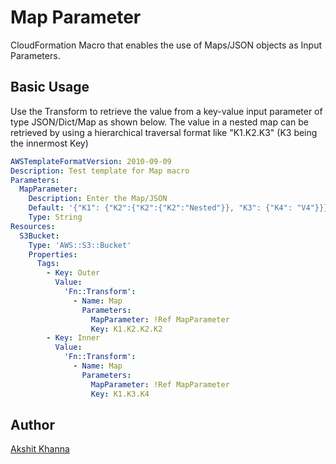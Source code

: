 # Map Parameter

CloudFormation Macro that enables the use of Maps/JSON objects as Input Parameters.

## Basic Usage

Use the Transform to retrieve the value from a key-value input parameter of type JSON/Dict/Map as shown below. The value in a nested map can be retrieved by using a hierarchical traversal format like "K1.K2.K3" (K3 being the innermost Key)

```yaml
AWSTemplateFormatVersion: 2010-09-09
Description: Test template for Map macro
Parameters:
  MapParameter:
    Description: Enter the Map/JSON
    Default: '{"K1": {"K2":{"K2":{"K2":"Nested"}}, "K3": {"K4": "V4"}}}'
    Type: String
Resources:
  S3Bucket:
    Type: 'AWS::S3::Bucket'
    Properties:
      Tags:
        - Key: Outer
          Value:
            'Fn::Transform':
              - Name: Map
                Parameters:
                  MapParameter: !Ref MapParameter
                  Key: K1.K2.K2.K2
        - Key: Inner
          Value:
            'Fn::Transform':
              - Name: Map
                Parameters:
                  MapParameter: !Ref MapParameter
                  Key: K1.K3.K4

```


## Author

[Akshit Khanna](https://github.com/akshitkh)  
